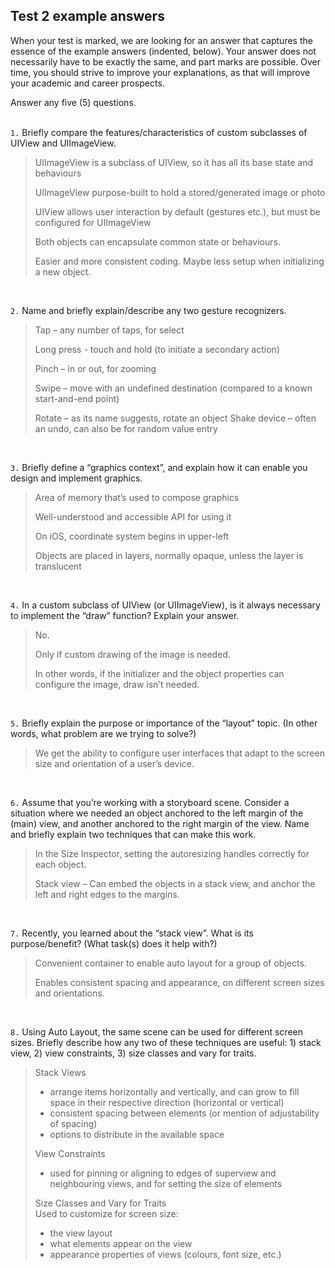 ## Test 2 example answers

When your test is marked, we are looking for an answer that captures the essence of the example answers (indented, below). Your answer does not necessarily have to be exactly the same, and part marks are possible. Over time, you should strive to improve your explanations, as that will improve your academic and career prospects.

Answer any five (5) questions.  
<br>

`1.` Briefly compare the features/characteristics of custom subclasses of UIView and UIImageView. 

>UIImageView is a subclass of UIView, so it has all its base state and behaviours
>
>UIImageView purpose-built to hold a stored/generated image or photo 
>
>UIView allows user interaction by default (gestures etc.), but must be configured for UIImageView
>
>Both objects can encapsulate common state or behaviours.
>
>Easier and more consistent coding. Maybe less setup when initializing a new object.

<br>

`2.` Name and briefly explain/describe any two gesture recognizers. 

>Tap – any number of taps, for select
>
>Long press - touch and hold (to initiate a secondary action)
>
>Pinch – in or out, for zooming
>
>Swipe – move with an undefined destination (compared to a known start-and-end point)
>
>Rotate – as its name suggests, rotate an object
Shake device – often an undo, can also be for random value entry

<br>

`3.` Briefly define a “graphics context”, and explain how it can enable you design and implement graphics.

>Area of memory that’s used to compose graphics
>
>Well-understood and accessible API for using it
>
>On iOS, coordinate system begins in upper-left
>
>Objects are placed in layers, normally opaque, unless the layer is translucent 

<br>

`4.` In a custom subclass of UIView (or UIImageView), is it always necessary to implement the “draw” function? Explain your answer. 

>No. 
>
>Only if custom drawing of the image is needed. 
>
>In other words, if the initializer and the object properties can configure the image, draw isn’t needed.

<br>

`5.` Briefly explain the purpose or importance of the “layout” topic. (In other words, what problem are we trying to solve?)

>We get the ability to configure user interfaces that adapt to the screen size and orientation of a user’s device. 

<br>

`6.` Assume that you’re working with a storyboard scene. Consider a situation where we needed an object anchored to the left margin of the (main) view, and another anchored to the right margin of the view. Name and briefly explain two techniques that can make this work. 

>In the Size Inspector, setting the autoresizing handles correctly for each object.
>
>Stack view – Can embed the objects in a stack view, and anchor the left and right edges to the margins.

<br>

`7.` Recently, you learned about the “stack view”. What is its purpose/benefit? (What task(s) does it help with?)

>Convenient container to enable auto layout for a group of objects. 
>
>Enables consistent spacing and appearance, on different screen sizes and orientations. 

<br>

`8.` Using Auto Layout, the same scene can be used for different screen sizes. Briefly describe how any two of these techniques are useful: 1) stack view, 2) view constraints, 3) size classes and vary for traits. 

>Stack Views
>* arrange items horizontally and vertically, and can grow to fill space in their respective direction (horizontal or vertical)
>* consistent spacing between elements (or mention of adjustability of spacing)
>* options to distribute in the available space
>
>View Constraints
>* used for pinning or aligning to edges of superview and neighbouring views, and for setting the size of elements
>
>Size Classes and Vary for Traits<br>
>Used to customize for screen size: 
>* the view layout
>* what elements appear on the view
>* appearance properties of views (colours, font size, etc.)
